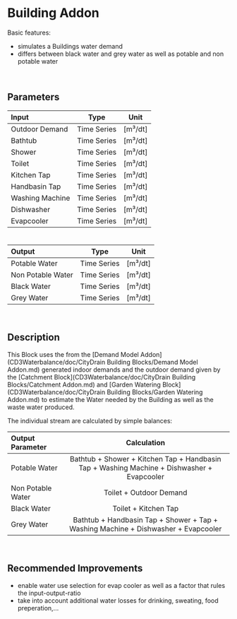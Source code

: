 # Building Addon

Basic features:

 - simulates a Buildings water demand 
 - differs between black water and grey water as well as potable and non potable water
 
<br>

## Parameters 



| Input  | Type  |  Unit  |
| :------------ |:---------------:| :-----:|	
| Outdoor Demand      | Time Series | [m³/dt] |
| 	Bathtub | Time Series  |   [m³/dt] |
| Shower      | Time Series | [m³/dt] |
| 	Toilet | Time Series  |   [m³/dt] |
| Kitchen Tap      | Time Series | [m³/dt] |
| Handbasin Tap      | Time Series | [m³/dt] |
| 	Washing Machine | Time Series  |   [m³/dt] |
| 	Dishwasher  | Time Series  |   [m³/dt] |
| 	Evapcooler  | Time Series  |   [m³/dt] |

# 

|Output  | Type  |  Unit  |
| :------------ |:---------------:| :-----:|
|    Potable Water  | Time Series |  [m³/dt]
|    Non Potable Water |    Time Series     |  [m³/dt]  |
|    Black Water   | Time Series |  [m³/dt]
|    Grey Water    |    Time Series     |  [m³/dt]  |



<br>

## Description 

This Block uses the from the [Demand Model Addon](CD3Waterbalance/doc/CityDrain Building Blocks/Demand Model Addon.md) generated indoor demands and the outdoor demand given by the [Catchment Block](CD3Waterbalance/doc/CityDrain Building Blocks/Catchment Addon.md) and [Garden Watering Block](CD3Waterbalance/doc/CityDrain Building Blocks/Garden Watering Addon.md) to estimate the Water needed by the Building as well as the waste water produced. 

The individual stream are calculated by simple balances:

|Output Parameter  | Calculation  | 
| :------------ |:---------------:| 
|    Potable Water    | Bathtub + Shower + Kitchen Tap + Handbasin Tap + Washing Machine + Dishwasher + Evapcooler | 
|    Non Potable Water   |    Toilet + Outdoor Demand     | 
|    Black Water   | Toilet + Kitchen Tap |  
|    Grey Water    |    Bathtub + Handbasin Tap + Shower + Tap + Washing Machine + Dishwasher + Evapcooler    | 


<br>

## Recommended Improvements

- enable water use selection for evap cooler as well as a factor that rules the input-output-ratio
- take into account additional water losses for drinking, sweating, food preperation,...